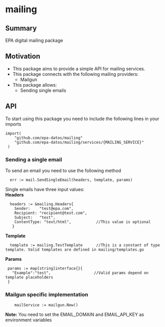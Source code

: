 # mailing

## Summary
EPA digital mailing package

## Motivation
* This package aims to provide a simple API for mailing services.
* This package connects with the following mailing providers:
  * Mailgun
* This package allows:
  * Sending single emails

## API 

To start using this package you need to include the following lines in your imports
```golang
import(
	"github.com/epa-datos/mailing"
	"github.com/epa-datos/mailing/services/{MAILING_SERVICE}"
 )
```
### Sending a single email
To send an email you need to use the following method
```golang
  err := mail.SendSingleEmail(headers, template, params)
```
Single emails have three input values:   
**Headers**
```golang
  headers := &mailing.Headers{
  	Sender:    "test@epa.com",
	Recipient: "recipient@test.com",
	Subject:   "test",
	ContentType: "text/html",           //This value is optional
   }	
```
**Template**
```golang
  template := mailing.TestTemplate      //This is a constant of type template. Valid templates are defined in mailing/templates.go
```

**Params**
 ```golang
  params := map[string]interface{}{
    "Example":"test",                   //Valid params depend on template placeholders
  }
 ```

### Mailgun specific implementation
```golang
	mailService := mailgun.New()
```
**Note:** You need to set the EMAIL_DOMAIN and EMAIL_API_KEY as environment variables











